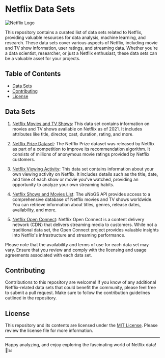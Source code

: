 # Netflix Data Sets

![Netflix Logo](https://github.com/Netflix.png)

This repository contains a curated list of data sets related to Netflix, providing valuable resources for data analysis, machine learning, and research. These data sets cover various aspects of Netflix, including movie and TV show information, user ratings, and streaming data. Whether you're a data scientist, researcher, or just a Netflix enthusiast, these data sets can be a valuable asset for your projects.

## Table of Contents

- [Data Sets](#data-sets)
- [Contributing](#contributing)
- [License](#license)

## Data Sets

1. [Netflix Movies and TV Shows](https://www.kaggle.com/shivamb/netflix-shows): This data set contains information on movies and TV shows available on Netflix as of 2021. It includes attributes like title, director, cast, duration, rating, and more.

2. [Netflix Prize Dataset](https://www.netflixprize.com/): The Netflix Prize dataset was released by Netflix as part of a competition to improve its recommendation algorithm. It consists of millions of anonymous movie ratings provided by Netflix customers.

3. [Netflix Viewing Activity](https://www.netflix.com/viewingactivity): This data set contains information about your own viewing activity on Netflix. It includes details such as the title, date, and time of each show or movie you've watched, providing an opportunity to analyze your own streaming habits.

4. [Netflix Shows and Movies List](https://rapidapi.com/unogs/api/unogsng/): The uNoGS API provides access to a comprehensive database of Netflix movies and TV shows worldwide. You can retrieve information about titles, genres, release dates, availability, and more.

5. [Netflix Open Connect](https://openconnect.netflix.com/): Netflix Open Connect is a content delivery network (CDN) that delivers streaming media to customers. While not a traditional data set, the Open Connect project provides valuable insights into Netflix's infrastructure and streaming performance.

Please note that the availability and terms of use for each data set may vary. Ensure that you review and comply with the licensing and usage agreements associated with each data set.

## Contributing

Contributions to this repository are welcome! If you know of any additional Netflix-related data sets that could benefit the community, please feel free to submit a pull request. Make sure to follow the contribution guidelines outlined in the repository.

## License

This repository and its contents are licensed under the [MIT License](LICENSE). Please review the license file for more information.

---

Happy analyzing, and enjoy exploring the fascinating world of Netflix data! 🍿📊
